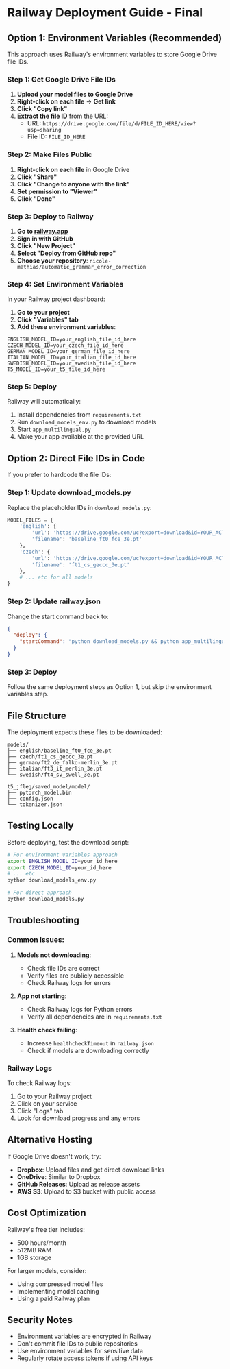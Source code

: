 # Railway Deployment Guide - Final

## Option 1: Environment Variables (Recommended)

This approach uses Railway's environment variables to store Google Drive file IDs.

### Step 1: Get Google Drive File IDs

1. **Upload your model files to Google Drive**
2. **Right-click on each file** → **Get link**
3. **Click "Copy link"**
4. **Extract the file ID** from the URL:
   - URL: `https://drive.google.com/file/d/FILE_ID_HERE/view?usp=sharing`
   - File ID: `FILE_ID_HERE`

### Step 2: Make Files Public

1. **Right-click on each file** in Google Drive
2. **Click "Share"**
3. **Click "Change to anyone with the link"**
4. **Set permission to "Viewer"**
5. **Click "Done"**

### Step 3: Deploy to Railway

1. **Go to [railway.app](https://railway.app)**
2. **Sign in with GitHub**
3. **Click "New Project"**
4. **Select "Deploy from GitHub repo"**
5. **Choose your repository**: `nicole-mathias/automatic_grammar_error_correction`

### Step 4: Set Environment Variables

In your Railway project dashboard:

1. **Go to your project**
2. **Click "Variables" tab**
3. **Add these environment variables**:

```
ENGLISH_MODEL_ID=your_english_file_id_here
CZECH_MODEL_ID=your_czech_file_id_here
GERMAN_MODEL_ID=your_german_file_id_here
ITALIAN_MODEL_ID=your_italian_file_id_here
SWEDISH_MODEL_ID=your_swedish_file_id_here
T5_MODEL_ID=your_t5_file_id_here
```

### Step 5: Deploy

Railway will automatically:
1. Install dependencies from `requirements.txt`
2. Run `download_models_env.py` to download models
3. Start `app_multilingual.py`
4. Make your app available at the provided URL

## Option 2: Direct File IDs in Code

If you prefer to hardcode the file IDs:

### Step 1: Update download_models.py

Replace the placeholder IDs in `download_models.py`:

```python
MODEL_FILES = {
    'english': {
        'url': 'https://drive.google.com/uc?export=download&id=YOUR_ACTUAL_ENGLISH_FILE_ID',
        'filename': 'baseline_ft0_fce_3e.pt'
    },
    'czech': {
        'url': 'https://drive.google.com/uc?export=download&id=YOUR_ACTUAL_CZECH_FILE_ID',
        'filename': 'ft1_cs_geccc_3e.pt'
    },
    # ... etc for all models
}
```

### Step 2: Update railway.json

Change the start command back to:

```json
{
  "deploy": {
    "startCommand": "python download_models.py && python app_multilingual.py"
  }
}
```

### Step 3: Deploy

Follow the same deployment steps as Option 1, but skip the environment variables step.

## File Structure

The deployment expects these files to be downloaded:

```
models/
├── english/baseline_ft0_fce_3e.pt
├── czech/ft1_cs_geccc_3e.pt
├── german/ft2_de_falko-merlin_3e.pt
├── italian/ft3_it_merlin_3e.pt
└── swedish/ft4_sv_swell_3e.pt

t5_jfleg/saved_model/model/
├── pytorch_model.bin
├── config.json
└── tokenizer.json
```

## Testing Locally

Before deploying, test the download script:

```bash
# For environment variables approach
export ENGLISH_MODEL_ID=your_id_here
export CZECH_MODEL_ID=your_id_here
# ... etc
python download_models_env.py

# For direct approach
python download_models.py
```

## Troubleshooting

### Common Issues:

1. **Models not downloading**:
   - Check file IDs are correct
   - Verify files are publicly accessible
   - Check Railway logs for errors

2. **App not starting**:
   - Check Railway logs for Python errors
   - Verify all dependencies are in `requirements.txt`

3. **Health check failing**:
   - Increase `healthcheckTimeout` in `railway.json`
   - Check if models are downloading correctly

### Railway Logs

To check Railway logs:
1. Go to your Railway project
2. Click on your service
3. Click "Logs" tab
4. Look for download progress and any errors

## Alternative Hosting

If Google Drive doesn't work, try:
- **Dropbox**: Upload files and get direct download links
- **OneDrive**: Similar to Dropbox
- **GitHub Releases**: Upload as release assets
- **AWS S3**: Upload to S3 bucket with public access

## Cost Optimization

Railway's free tier includes:
- 500 hours/month
- 512MB RAM
- 1GB storage

For larger models, consider:
- Using compressed model files
- Implementing model caching
- Using a paid Railway plan

## Security Notes

- Environment variables are encrypted in Railway
- Don't commit file IDs to public repositories
- Use environment variables for sensitive data
- Regularly rotate access tokens if using API keys 